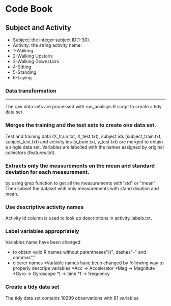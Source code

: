 # Code Book

## Subject and Activity



 - Subject: the integer subject ID(1-30).
 - Activity: the string activity name:
  - 1-Walking
  - 2-Walking Upstairs
  - 3-Walking Downstairs
  - 4-Sitting
  - 5-Standing
  - 6-Laying


### Data transformation
-------------------

The raw data sets are processed with run_analisys.R script to create a tidy data
set

### Merges the training and the test sets to create one data set.

Test and training data (X_train.txt, X_test.txt), subject ids (subject_train.txt,
subject_test.txt) and activity ids (y_train.txt, y_test.txt) are merged to obtain
a single data set. Variables are labelled with the names assigned by original
collectors (features.txt).

### Extracts only the measurements on the mean and standard deviation for each measurement.

by using grep function to get all the measurements with"std" or "mean" Then subset the dataset wtih only measurements
with stand divation and mean.

### Use descriptive activity names

Activity id column is used to look up descriptions in activity_labels.txt.

### Label variables appropriately

Variables name have been changed
* to obtain valid R names without parentheses"()", dashes"-" and commas","
* clearer names
    *Variable names have been changed by following way to properly descripe variables
    *Acc -> Accelerator
    *Mag -> Magnitute
    *Gyro -> Gyroscope
    *t -> time
    *f -> frequency
    
### Create a tidy data set

The tidy data set contains 10299 observations with 81 variables

